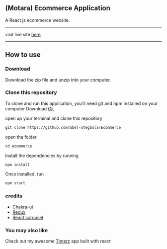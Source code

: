 
## (Motara) Ecommerce Application

 A React js ecommerce website.
<hr>

visit live site [here](https://motara.netlify.app)

<hr>

## How to use

### Download
Download the zip file and unzip into your computer.

### Clone this repository
To clone and run this application, you'll need git and npm installed on your computer
Download [Git](https://git-scm.com)

open up your terminal and clone this repository

```md
git clone https://github.com/abel-otegbola/Ecommerce
```

open the folder 

```md
cd ecommerce
```

Install the dependencies by running

```md
npm install
```

Once installed, run

```md
npm start
```


### credits
- [Chakra-ui](https://chakra-ui.com)
- [Redux](https://react-redux.js.org)
- [React carousel](https://react-slick.neostack.com/docs/get-started)

### You may also like
Check out my awesome [Timerz](https://github.com/abel-otegbola/Timerz) app built with react
